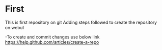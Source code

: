 First
=====

This is first repository on git
Adding steps followed to create the repository on webuI

-To create and commit changes use below link 
https://help.github.com/articles/create-a-repo
